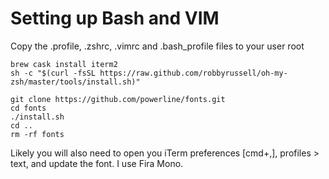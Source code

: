 # Setting up Bash and VIM
Copy the .profile, .zshrc, .vimrc and .bash_profile files to your user root


```
brew cask install iterm2
sh -c "$(curl -fsSL https://raw.github.com/robbyrussell/oh-my-zsh/master/tools/install.sh)"

git clone https://github.com/powerline/fonts.git
cd fonts
./install.sh
cd ..
rm -rf fonts
```

Likely you will also need to open you iTerm preferences [cmd+,], profiles > text, and update the font. I use Fira Mono.
